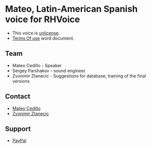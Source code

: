 # Mateo, Latin-American Spanish voice for RHVoice

- This voice is [unlicense](https://choosealicense.com/licenses/unlicense/).
- [Terms Of use](rmcspeech_usage_notes.docx) word document.

## Team

- Mateo Cedillo - Speaker
- Sergey Parshakov - sound engineer
- Zvonimir Ztanecic - Suggestions for database, training of the final versions

## Contact

* [Mateo Cedillo](mailto:angelitomateocedillo@gmail.com)
* [Zvonimir Ztanecic](mailto:rhvoiceslavic@gmail.com)

## Support

* [PayPal](http://paypal.me/rmcpantoja)